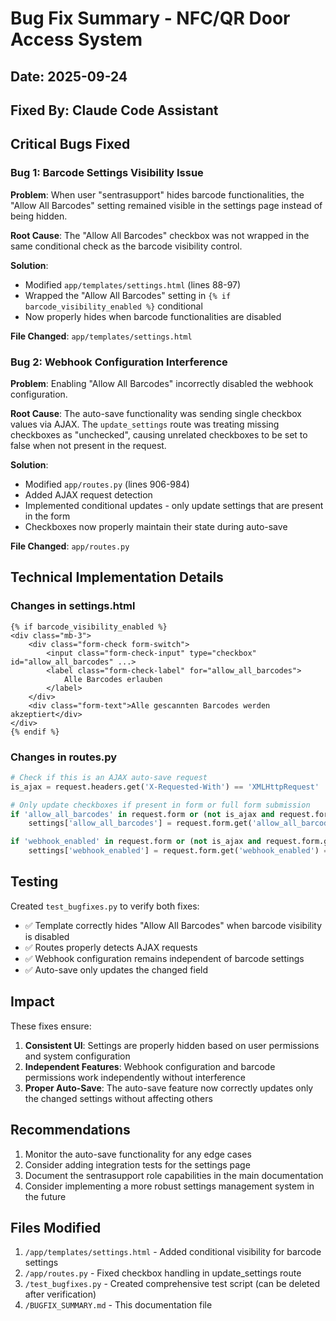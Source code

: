 # Bug Fix Summary - NFC/QR Door Access System

## Date: 2025-09-24
## Fixed By: Claude Code Assistant

## Critical Bugs Fixed

### Bug 1: Barcode Settings Visibility Issue
**Problem**: When user "sentrasupport" hides barcode functionalities, the "Allow All Barcodes" setting remained visible in the settings page instead of being hidden.

**Root Cause**: The "Allow All Barcodes" checkbox was not wrapped in the same conditional check as the barcode visibility control.

**Solution**:
- Modified `app/templates/settings.html` (lines 88-97)
- Wrapped the "Allow All Barcodes" setting in `{% if barcode_visibility_enabled %}` conditional
- Now properly hides when barcode functionalities are disabled

**File Changed**: `app/templates/settings.html`

### Bug 2: Webhook Configuration Interference
**Problem**: Enabling "Allow All Barcodes" incorrectly disabled the webhook configuration.

**Root Cause**: The auto-save functionality was sending single checkbox values via AJAX. The `update_settings` route was treating missing checkboxes as "unchecked", causing unrelated checkboxes to be set to false when not present in the request.

**Solution**:
- Modified `app/routes.py` (lines 906-984)
- Added AJAX request detection
- Implemented conditional updates - only update settings that are present in the form
- Checkboxes now properly maintain their state during auto-save

**File Changed**: `app/routes.py`

## Technical Implementation Details

### Changes in settings.html
```jinja2
{% if barcode_visibility_enabled %}
<div class="mb-3">
    <div class="form-check form-switch">
        <input class="form-check-input" type="checkbox" id="allow_all_barcodes" ...>
        <label class="form-check-label" for="allow_all_barcodes">
            Alle Barcodes erlauben
        </label>
    </div>
    <div class="form-text">Alle gescannten Barcodes werden akzeptiert</div>
</div>
{% endif %}
```

### Changes in routes.py
```python
# Check if this is an AJAX auto-save request
is_ajax = request.headers.get('X-Requested-With') == 'XMLHttpRequest'

# Only update checkboxes if present in form or full form submission
if 'allow_all_barcodes' in request.form or (not is_ajax and request.form.get('active_tab') == 'door-settings'):
    settings['allow_all_barcodes'] = request.form.get('allow_all_barcodes') == 'on'

if 'webhook_enabled' in request.form or (not is_ajax and request.form.get('active_tab') == 'integrations-settings'):
    settings['webhook_enabled'] = request.form.get('webhook_enabled') == 'on'
```

## Testing

Created `test_bugfixes.py` to verify both fixes:
- ✅ Template correctly hides "Allow All Barcodes" when barcode visibility is disabled
- ✅ Routes properly detects AJAX requests
- ✅ Webhook configuration remains independent of barcode settings
- ✅ Auto-save only updates the changed field

## Impact

These fixes ensure:
1. **Consistent UI**: Settings are properly hidden based on user permissions and system configuration
2. **Independent Features**: Webhook configuration and barcode permissions work independently without interference
3. **Proper Auto-Save**: The auto-save feature now correctly updates only the changed settings without affecting others

## Recommendations

1. Monitor the auto-save functionality for any edge cases
2. Consider adding integration tests for the settings page
3. Document the sentrasupport role capabilities in the main documentation
4. Consider implementing a more robust settings management system in the future

## Files Modified

1. `/app/templates/settings.html` - Added conditional visibility for barcode settings
2. `/app/routes.py` - Fixed checkbox handling in update_settings route
3. `/test_bugfixes.py` - Created comprehensive test script (can be deleted after verification)
4. `/BUGFIX_SUMMARY.md` - This documentation file